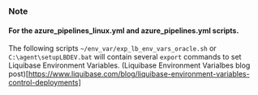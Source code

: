 ### Note
#### For the azure_pipelines_linux.yml and azure_pipelines.yml scripts.
The following scripts `~/env_var/exp_lb_env_vars_oracle.sh` or `C:\agent\setupLBDEV.bat` will contain several `export` commands to set Liquibase Environment Variables.
(Liquibase Environment Varialbes blog post)[https://www.liquibase.com/blog/liquibase-environment-variables-control-deployments]
